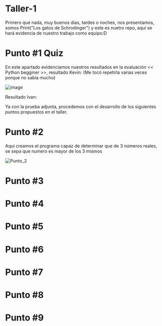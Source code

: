 # Taller-1
Primero que nada, muy buenos dias, tardes o noches, nos presentamos, somos Print("Los gatos de Schrodinger") y este es nuetro repo, aquí se hará evidencia de nuestro trabajo como equipo:D
# Punto #1 Quiz
En este apartado evidenciamos nuestros resultados en la evaluación << Python begginer >>, resultado Kevin: (Me tocó repetirla varias veces porque no sabía mucho)

![image](https://github.com/irjimenezv/Taller_1/assets/141859143/08cf4f85-40f3-44f3-a340-376284f6b3c0)

Resultado Ivan:

Ya con la prueba adjunta, procedemos con el desarrollo de los siguientes puntos propuestos en el taller.

# Punto #2
Aquí creamos el programa capaz de determinar que de 3 números reales, se sepa que numero es mayor de los 3 mismos

![Punto_2](https://github.com/irjimenezv/Taller_1/assets/141859143/22a0f70a-ffd5-4053-b4d2-8b6a7ab23fca)

# Punto #3


# Punto #4


# Punto #5


# Punto #6


# Punto #7


# Punto #8


# Punto #9
